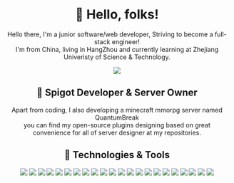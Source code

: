 <h1 align="center">
  👋 Hello, folks!
</h1>
<p align="center">
Hello there, I'm a junior software/web developer, Striving to become a full-stack engineer!
<br>
I'm from China, living in HangZhou and currently learning at Zhejiang Univeristy of Science & Technology.
</p>
<p style="margin-top: 5px" align="center"><img align="center" src="https://github-readme-stats.vercel.app/api?username=Nesb01t&show_icons=true"></img></p>

<h2 align="center">
  📝 Spigot Developer & Server Owner
</h2>
<p align="center">
Apart from coding, I also developing a minecraft mmorpg server named QuantumBreak
<br>
you can find my open-source plugins designing based on great convenience for all of server designer at my repositories.
<br>
  

</p>


<h2 align="center">
  🚀 Technologies & Tools
</h2>
<p align="center">
  <img src="https://img.shields.io/badge/C%23-239120?style=for-the-badge&logo=c-sharp&logoColor=white"></img>
  <img src="https://img.shields.io/badge/Python-3776AB?style=for-the-badge&logo=python&logoColor=white"></img>
  <img src="https://img.shields.io/badge/HTML-239120?style=for-the-badge&logo=html5&logoColor=white"></img>
  <img src="https://img.shields.io/badge/CSS-239120?&style=for-the-badge&logo=css3&logoColor=white"></img>
  <img src="https://img.shields.io/badge/.NET-5C2D91?style=for-the-badge&logo=.net&logoColor=white"></img>
  <img src="https://img.shields.io/badge/JavaScript-F7DF1E?style=for-the-badge&logo=JavaScript&logoColor=white"></img>
  <img src="https://img.shields.io/badge/Node.js-43853D?style=for-the-badge&logo=node.js&logoColor=white"></img>
  <img src="https://img.shields.io/badge/Sass-CC6699?style=for-the-badge&logo=sass&logoColor=white"></img>
  <img src="https://img.shields.io/badge/Java-ED8B00?style=for-the-badge&logo=openjdk&logoColor=white"></img>
  <img src="https://img.shields.io/badge/Kotlin-0095D5?&style=for-the-badge&logo=kotlin&logoColor=white"></img>
  <img src="https://img.shields.io/badge/Dart-0175C2?style=for-the-badge&logo=dart&logoColor=white"></img>
  <img src="https://img.shields.io/badge/Lua-2C2D72?style=for-the-badge&logo=lua&logoColor=white"></img>
  <img src="https://img.shields.io/badge/Markdown-000000?style=for-the-badge&logo=markdown&logoColor=white"></img>
  <img src="https://img.shields.io/badge/React-20232A?style=for-the-badge&logo=react&logoColor=61DAFB"></img>
  <img src="https://img.shields.io/badge/Vue.js-35495E?style=for-the-badge&logo=vue.js&logoColor=4FC08D"></img>
  <img src="https://img.shields.io/badge/Spring-6DB33F?style=for-the-badge&logo=spring&logoColor=white"></img>
  <img src="https://img.shields.io/badge/Flutter-02569B?style=for-the-badge&logo=flutter&logoColor=white"></img>
  <img src="https://img.shields.io/badge/MySQL-00000F?style=for-the-badge&logo=mysql&logoColor=white"></img>
  <img src="https://img.shields.io/badge/PostgreSQL-316192?style=for-the-badge&logo=postgresql&logoColor=white"></img>
  <img src="https://img.shields.io/badge/Unity-100000?style=for-the-badge&logo=unity&logoColor=white"></img>
  <img src="https://img.shields.io/badge/Powershell-2CA5E0?style=for-the-badge&logo=powershell&logoColor=white"></img>
  <img src="https://img.shields.io/badge/npm-CB3837?style=for-the-badge&logo=npm&logoColor=white"></img>
</p>
